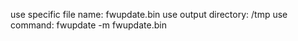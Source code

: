use specific file name: fwupdate.bin
use output directory: /tmp
use command: fwupdate -m fwupdate.bin
